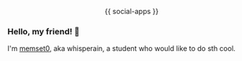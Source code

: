 <p align="center">
  {{ social-apps }}
</p>

### Hello, my friend! 👋

I'm [memset0](https://memset0.cn/), aka whisperain, a student who would like to do sth cool.